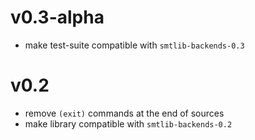 # v0.3-alpha
- make test-suite compatible with `smtlib-backends-0.3`

# v0.2
- remove `(exit)` commands at the end of sources
- make library compatible with `smtlib-backends-0.2`
